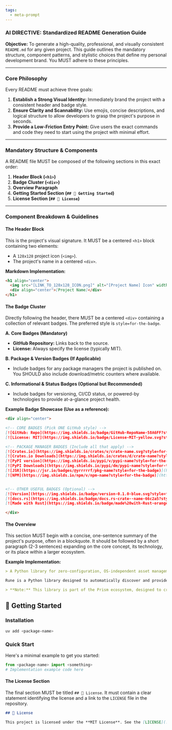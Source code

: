 ```yaml
---
tags:
  - meta-prompt
---
```

### **AI DIRECTIVE: Standardized README Generation Guide**

**Objective:** To generate a high-quality, professional, and visually consistent `README.md` for any given project. This guide outlines the mandatory structure, component patterns, and stylistic choices that define my personal development brand. You MUST adhere to these principles.

---

### **Core Philosophy**

Every README must achieve three goals:
1.  **Establish a Strong Visual Identity:** Immediately brand the project with a consistent header and badge style.
2.  **Ensure Clarity and Scannability:** Use emojis, concise descriptions, and logical structure to allow developers to grasp the project's purpose in seconds.
3.  **Provide a Low-Friction Entry Point:** Give users the exact commands and code they need to start using the project with minimal effort.

---

### **Mandatory Structure & Components**

A README file MUST be composed of the following sections in this exact order:

1.  **Header Block (`<h1>`)**
2.  **Badge Cluster (`<div>`)**
3.  **Overview Paragraph**
4.  **Getting Started Section (`## 🚦 Getting Started`)**
5.  **License Section (`## 📄 License`)**

---

### **Component Breakdown & Guidelines**

#### The Header Block

This is the project's visual signature. It MUST be a centered `<h1>` block containing two elements:
- A `128x128` project icon (`<img>`).
- The project's name in a centered `<div>`.

**Markdown Implementation:**
```markdown
<h1 align="center">
  <img src="[LINK_TO_128x128_ICON.png]" alt="[Project Name] Icon" width="128" height="128">
  <div align="center">[Project Name]</div>
</h1>
```

#### The Badge Cluster

Directly following the header, there MUST be a centered `<div>` containing a collection of relevant badges. The preferred style is `style=for-the-badge`.

**A. Core Badges (Mandatory)**

- **GitHub Repository:** Links back to the source.
- **License:** Always specify the license (typically MIT).

**B. Package & Version Badges (If Applicable)**

- Include badges for any package managers the project is published on. You SHOULD also include download/metric counters where available.

**C. Informational & Status Badges (Optional but Recommended)**

- Include badges for versioning, CI/CD status, or powered-by technologies to provide at-a-glance project health.

**Example Badge Showcase (Use as a reference):**

```markdown
<div align="center">

<!-- CORE BADGES (Pick ONE GitHub style) -->
[![GitHub: Repo](https://img.shields.io/badge/GitHub-RepoName-58A6FF?style=for-the-badge&logo=github)](https://github.com/Yrrrrrf/RepoName)
[![License: MIT](https://img.shields.io/badge/License-MIT-yellow.svg?style=for-the-badge)](./LICENSE)

<!-- PACKAGE MANAGER BADGES (Include all that apply) -->
[![Crates.io](https://img.shields.io/crates/v/crate-name.svg?style=for-the-badge&logo=rust)](https://crates.io/crates/crate-name)
[![Crates.io Downloads](https://img.shields.io/crates/d/crate-name?style=for-the-badge)](https://crates.io/crates/crate-name)
[![PyPI version](https://img.shields.io/pypi/v/pypi-name?style=for-the-badge&logo=python)](https://pypi.org/project/pypi-name/)
[![PyPI Downloads](https://img.shields.io/pypi/dm/pypi-name?style=for-the-badge)](https://pypi.org/project/pypi-name/)
[![JSR](https://jsr.io/badges/@yrrrrrf/pkg-name?style=for-the-badge)](https://jsr.io/@yrrrrrf/pkg-name)
[![NPM](https://img.shields.io/npm/v/npm-name?style=for-the-badge)](https://www.npmjs.com/package/npm-name)


<!-- OTHER USEFUL BADGES (Optional) -->
[![Version](https://img.shields.io/badge/version-0.1.0-blue.svg?style=for-the-badge)](https://github.com/Yrrrrrf/RepoName/releases)
[![docs.rs](https://img.shields.io/badge/docs.rs-crate--name-66c2a5?style=for-the-badge&labelColor=555555)](https://docs.rs/crate-name)
[![Made with Rust](https://img.shields.io/badge/made%20with-Rust-orange.svg?style=for-the-badge)](https://www.rust-lang.org/)

</div>
```

#### The Overview

This section MUST begin with a concise, one-sentence summary of the project's purpose, often in a blockquote. It should be followed by a short paragraph (2-3 sentences) expanding on the core concept, its technology, or its place within a larger ecosystem.

**Example Implementation:**
```markdown
> A Python library for zero-configuration, OS-independent asset management.

Rune is a Python library designed to automatically discover and provide an intuitive API to access project files, eliminating the need for hardcoded relative paths.

> **Note:** This library is part of the Prism ecosystem, designed to create a seamless bridge between your database and client applications.
```

## 🚦 Getting Started

### Installation

```sh
uv add <package-name>
```

### Quick Start

Here's a minimal example to get you started:

```python
from <package-name> import <something>
# Implementation example code here
```

#### The License Section

The final section MUST be titled `## 📄 License`. It must contain a clear statement identifying the license and a link to the `LICENSE` file in the repository.

```markdown
## 📄 License

This project is licensed under the **MIT License**. See the [LICENSE](./LICENSE) file for details.
```